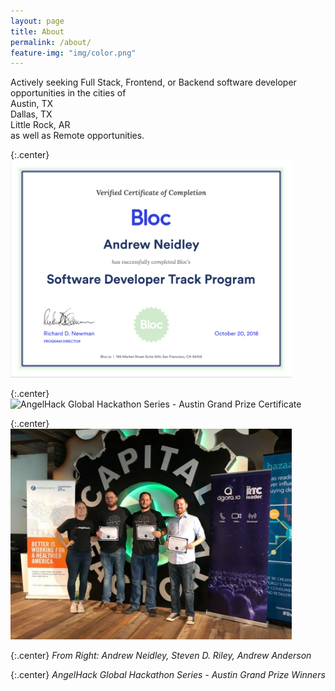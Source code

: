 ```yaml
---
layout: page
title: About
permalink: /about/
feature-img: "img/color.png"
---
```


Actively seeking Full Stack, Frontend, or Backend
software developer opportunities in the cities of<br/>
Austin, TX<br/>
Dallas, TX<br/>
Little Rock, AR<br/>
as well as Remote opportunities.

{:.center}
<img src="/img/bloc_certificate.png" alt="Bloc Certificate" style="width: 450px;"/>

{:.center}
<img src="/img/hackathon_certificate.png" alt="AngelHack Global Hackathon Series - Austin Grand Prize Certificate" style="width: 450px;" class="about" />

{:.center}
<img src="/img/hackathon.png" alt="AngelHack Global Hackathon Series - Austin Grand Prize Winners" style="width: 450px;" class="about" />

{:.center}
*From Right: Andrew Neidley, Steven D. Riley, Andrew Anderson*

{:.center}
*AngelHack Global Hackathon Series - Austin Grand Prize Winners*
